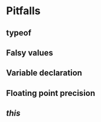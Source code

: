 # Pitfalls

## typeof

## Falsy values

## Variable declaration

## Floating point precision

## *this*

